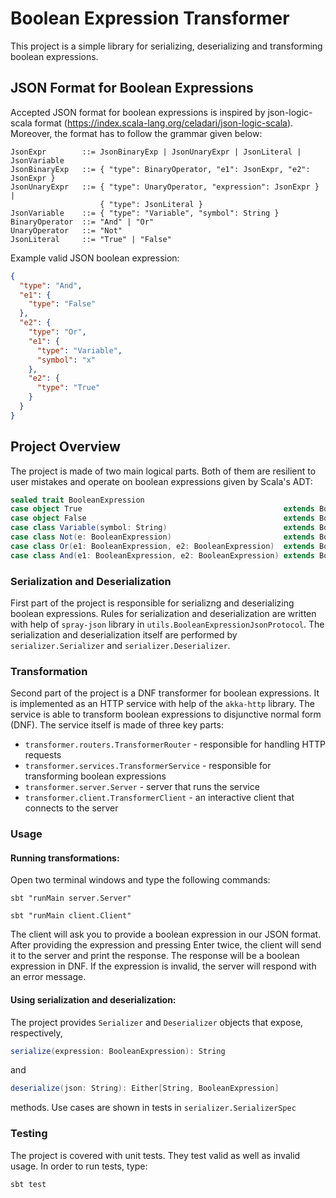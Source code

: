 # Boolean Expression Transformer

This project is a simple library for serializing, deserializing 
and transforming boolean expressions.

## JSON Format for Boolean Expressions

Accepted JSON format for boolean expressions is inspired by json-logic-scala format 
(https://index.scala-lang.org/celadari/json-logic-scala). Moreover, the format has to
follow the grammar given below:

```ebnf
JsonExpr        ::= JsonBinaryExp | JsonUnaryExpr | JsonLiteral | JsonVariable 
JsonBinaryExp   ::= { "type": BinaryOperator, "e1": JsonExpr, "e2": JsonExpr } 
JsonUnaryExpr   ::= { "type": UnaryOperator, "expression": JsonExpr } |
                    { "type": JsonLiteral }
JsonVariable    ::= { "type": "Variable", "symbol": String }
BinaryOperator  ::= "And" | "Or"
UnaryOperator   ::= "Not"
JsonLiteral     ::= "True" | "False"
```

Example valid JSON boolean expression:
```json
{
  "type": "And",
  "e1": {
    "type": "False"
  },
  "e2": {
    "type": "Or",
    "e1": {
      "type": "Variable",
      "symbol": "x"
    },
    "e2": {
      "type": "True"
    }
  }
}
```

## Project Overview

The project is made of two main logical parts. Both of them are resilient to user mistakes 
and operate on boolean expressions given by Scala's ADT: 
```scala
sealed trait BooleanExpression
case object True                                             extends BooleanExpression
case object False                                            extends BooleanExpression
case class Variable(symbol: String)                          extends BooleanExpression
case class Not(e: BooleanExpression)                         extends BooleanExpression
case class Or(e1: BooleanExpression, e2: BooleanExpression)  extends BooleanExpression
case class And(e1: BooleanExpression, e2: BooleanExpression) extends BooleanExpression
```
### Serialization and Deserialization
First part of the project is responsible for serializng and deserializing boolean expressions.
Rules for serialization and deserialization are written with help of `spray-json` library 
in `utils.BooleanExpressionJsonProtocol`. The serialization and deserialization
itself are performed by `serializer.Serializer` and `serializer.Deserializer`.

### Transformation
Second part of the project is a DNF transformer for boolean expressions. It is implemented as
an HTTP service with help of the `akka-http` library. The service is able to transform boolean
expressions to disjunctive normal form (DNF). The service itself is made of three key parts:
- `transformer.routers.TransformerRouter` - responsible for handling HTTP requests
- `transformer.services.TransformerService` - responsible for transforming boolean expressions
- `transformer.server.Server` - server that runs the service
- `transformer.client.TransformerClient` - an interactive client that connects to the server

### Usage
#### Running transformations:
Open two terminal windows and type the following commands:
```shell
sbt "runMain server.Server"
```
```shell
sbt "runMain client.Client"
```

The client will ask you to provide a boolean expression in our JSON format. After providing the
expression and pressing Enter twice, the client will send it to the server and print the 
response. The response will be a boolean expression in DNF. If the expression is invalid,
the server will respond with an error message.

#### Using serialization and deserialization:
The project provides `Serializer` and `Deserializer` objects that expose, respectively,
```scala
serialize(expression: BooleanExpression): String
``` 
and
```scala 
deserialize(json: String): Either[String, BooleanExpression]
```
methods. Use cases are shown in tests in `serializer.SerializerSpec`


### Testing
The project is covered with unit tests. They test valid as well as invalid usage.
In order to run tests, type:
```shell
sbt test
```